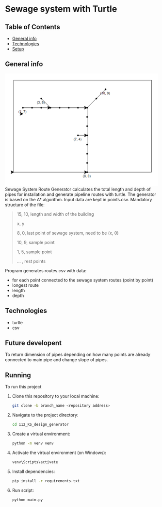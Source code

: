 # Sewage system with Turtle

## Table of Contents
* [General info](#general-info)
* [Technologies](#technologies)
* [Setup](#running)

## General info
![img.png](img.png)
Sewage System Route Generator calculates the total length and depth 
of pipes for installation and generate pipeline routes with turtle. 
The generator is based on the A* algorithm.
Input data are kept in points.csv.
Mandatory structure of the file:

>15, 10,  length and width of the building
>
>x, y
>
>8, 0, last point of sewage system, need to be (x, 0)
>
>10, 9, sample point
>
>1, 5, sample point
>
> ... , rest points


Program generates routes.csv with data:
* for each point connected to the sewage system routes (point by point)
* longest route
* length
* depth


## Technologies
* turtle
* csv

## Future developent
To return dimension of pipes depending on how many points are already 
connected to main pipe and change slope of pipes.

## Running
To run this project

1. Clone this repository to your local machine:

   ```bash
   git clone -b branch_name <repository address>
   ```

2. Navigate to the project directory:

   ```bash
   cd 112_KS_design_generator
   ```

3. Create a virtual environment:

   ```bash
   python -m venv venv
   ```

4. Activate the virtual environment (on Windows):

   ```bash
   venv\Scripts\activate
   ```

5. Install dependencies:

   ```bash
   pip install -r requirements.txt
   ```

6. Run script:

   ```bash
   python main.py
   ```
   
